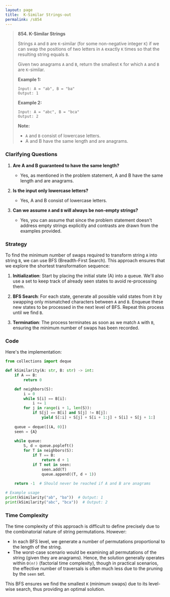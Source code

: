 ```yaml
---
layout: page
title:  K-Similar Strings-out
permalink: /s854
---
```


> **854. K-Similar Strings**
>
> Strings `A` and `B` are `K`-similar (for some non-negative integer `K`) if we can swap the positions of two letters in `A` exactly `K` times so that the resulting string equals `B`.
>
> Given two anagrams `A` and `B`, return the smallest `K` for which `A` and `B` are `K`-similar.
>
> **Example 1:**
> ```
> Input: A = "ab", B = "ba"
> Output: 1
> ```
>
> **Example 2:**
> ```
> Input: A = "abc", B = "bca"
> Output: 2
> ```
>
> **Note:**
> - `A` and `B` consist of lowercase letters.
> - A and B have the same length and are anagrams.

### Clarifying Questions

1. **Are A and B guaranteed to have the same length?**
   - Yes, as mentioned in the problem statement, A and B have the same length and are anagrams.
   
2. **Is the input only lowercase letters?**
   - Yes, A and B consist of lowercase letters.
   
3. **Can we assume `A` and `B` will always be non-empty strings?**
   - Yes, you can assume that since the problem statement doesn't address empty strings explicitly and contrasts are drawn from the examples provided.

### Strategy

To find the minimum number of swaps required to transform string `A` into string `B`, we can use BFS (Breadth-First Search). This approach ensures that we explore the shortest transformation sequence:

1. **Initialization**: Start by placing the initial state (A) into a queue. We'll also use a set to keep track of already seen states to avoid re-processing them.

2. **BFS Search**: For each state, generate all possible valid states from it by swapping only mismatched characters between `A` and `B`. Enqueue these new states to be processed in the next level of BFS. Repeat this process until we find `B`.

3. **Termination**: The process terminates as soon as we match `A` with `B`, ensuring the minimum number of swaps has been recorded.

### Code

Here's the implementation:

```python
from collections import deque

def kSimilarity(A: str, B: str) -> int:
    if A == B:
        return 0

    def neighbors(S):
        i = 0
        while S[i] == B[i]:
            i += 1
        for j in range(i + 1, len(S)):
            if S[j] == B[i] and S[j] != B[j]:
                yield S[:i] + S[j] + S[i + 1:j] + S[i] + S[j + 1:]
    
    queue = deque([(A, 0)])
    seen = {A}
    
    while queue:
        S, d = queue.popleft()
        for T in neighbors(S):
            if T == B:
                return d + 1
            if T not in seen:
                seen.add(T)
                queue.append((T, d + 1))
    
    return -1  # Should never be reached if A and B are anagrams

# Example usage
print(kSimilarity("ab", "ba"))  # Output: 1
print(kSimilarity("abc", "bca"))  # Output: 2
```

### Time Complexity

The time complexity of this approach is difficult to define precisely due to the combinatorial nature of string permutations. However:
- In each BFS level, we generate a number of permutations proportional to the length of the string.
- The worst-case scenario would be examining all permutations of the string (given they are anagrams). Hence, the solution generally operates within `O(n!)` (factorial time complexity), though in practical scenarios, the effective number of traversals is often much less due to the pruning by the `seen` set.

This BFS ensures we find the smallest `K` (minimum swaps) due to its level-wise search, thus providing an optimal solution.